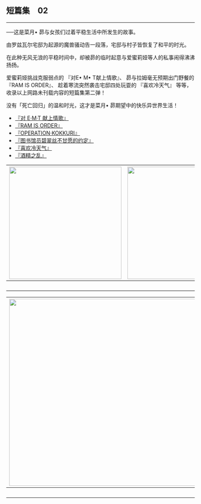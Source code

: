 ## 短篇集　02

------

──这是菜月• 昴与女孩们过着平稳生活中所发生的故事。

由罗兹瓦尔宅邸为起源的魔兽骚动告一段落，宅邸与村子皆恢复了和平的时光。

在此种无风无浪的平稳时间中，却被昴的临时起意与爱蜜莉娅等人的私事闹得沸沸扬扬。

爱蜜莉娅挑战克服弱点的 『对E• M• T献上情歌』、 昴与拉姆毫无预期出门野餐的 『RAM IS ORDER』、 趁着寒流突然袭击宅邸四处玩耍的 『喜欢冷天气』 等等，收录以上网路未刊载内容的短篇集第二弹！

没有「死亡回归」的温和时光，这才是菜月• 昴期望中的快乐异世界生活！



- [『对 E·M·T 献上情歌』](01.html)
- [『RAM IS ORDER』](02.html)
- [『OPERATION·KOKKURI』](03.html)
- [『图书馆员碧翠丝不甘愿的约定』](04.html)
- [『喜欢冷天气』](05.html)
- [『酒精之乱』](06.html)


| <img width="300" src="/res/img/article/chapter099/short02/00-a.jpg" /> | <img width="300" src="/res/img/article/chapter099/short02/00-b.jpg" /> | <img width="300" src="/res/img/article/chapter099/short02/00-c.jpg" /> | <img width="300" src="/res/img/article/chapter099/short02/00-d.jpg" /> | <img width="300" src="/res/img/article/chapter099/short02/11.jpg" /> |
|:------:|:------:|:------:|:------:|:------:|
| 　 | 　 | 　 | 　 | 　 |


| <img width="500" src="/res/img/article/chapter099/short02/12.jpg" /> | <img width="500" src="/res/img/article/chapter099/short02/13.jpg" /> |
|:------:|:------:|
| 　 | 　 |

